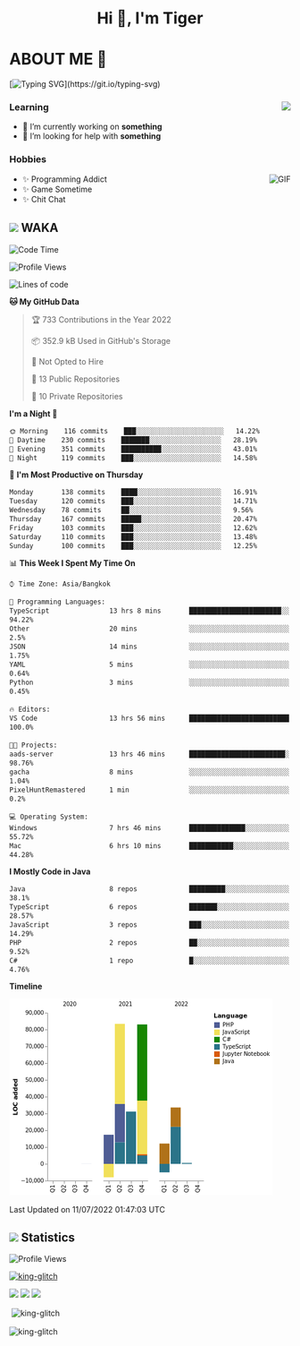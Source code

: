 <h1 align="center">Hi 👋, I'm Tiger</h1>




# ABOUT ME 💬

[![Typing SVG](https://readme-typing-svg.herokuapp.com?color=22F771&vCenter=true&lines=A+perssionate+developer+from+nowhere.)](https://git.io/typing-svg)

<div>
 <img align="right" src="https://spotify-github-profile.vercel.app/api/view?uid=12129734423&cover_image=false&theme=default&bar_color=22d016&bar_color_cover=true" />
 <h3>Learning</h3>
 
 <ul>
  <li>🔭 I’m currently working on <b>something</b></li>
  <li>🤝 I’m looking for help with <b>something</b></li>
 </ul>
 
</div>
<div>
 <h3>Hobbies</h3>
 <img align="right" height="475px"  alt="GIF" src="https://i.pinimg.com/originals/1f/b7/db/1fb7dbee557e5ed509f7517da8a84d58.gif" />
 <ul>
  <li>✨ Programming Addict</li>
  <li>✨ Game Sometime</li>
  <li>✨ Chit Chat</li>
 </ul>
 
</div>



## <img height="40" src="https://raw.githubusercontent.com/innng/innng/master/assets/kyubey.gif"/> WAKA

<!--START_SECTION:waka-->
![Code Time](http://img.shields.io/badge/Code%20Time-0%20secs-blue)

![Profile Views](http://img.shields.io/badge/Profile%20Views-0-blue)

![Lines of code](https://img.shields.io/badge/From%20Hello%20World%20I%27ve%20Written-248%20Thousand%20lines%20of%20code-blue)

**🐱 My GitHub Data** 

> 🏆 733 Contributions in the Year 2022
 > 
> 📦 352.9 kB Used in GitHub's Storage 
 > 
> 🚫 Not Opted to Hire
 > 
> 📜 13 Public Repositories 
 > 
> 🔑 10 Private Repositories  
 > 
**I'm a Night 🦉** 

```text
🌞 Morning    116 commits    ███░░░░░░░░░░░░░░░░░░░░░░   14.22% 
🌆 Daytime    230 commits    ███████░░░░░░░░░░░░░░░░░░   28.19% 
🌃 Evening    351 commits    ██████████░░░░░░░░░░░░░░░   43.01% 
🌙 Night      119 commits    ███░░░░░░░░░░░░░░░░░░░░░░   14.58%

```
📅 **I'm Most Productive on Thursday** 

```text
Monday       138 commits    ████░░░░░░░░░░░░░░░░░░░░░   16.91% 
Tuesday      120 commits    ███░░░░░░░░░░░░░░░░░░░░░░   14.71% 
Wednesday    78 commits     ██░░░░░░░░░░░░░░░░░░░░░░░   9.56% 
Thursday     167 commits    █████░░░░░░░░░░░░░░░░░░░░   20.47% 
Friday       103 commits    ███░░░░░░░░░░░░░░░░░░░░░░   12.62% 
Saturday     110 commits    ███░░░░░░░░░░░░░░░░░░░░░░   13.48% 
Sunday       100 commits    ███░░░░░░░░░░░░░░░░░░░░░░   12.25%

```


📊 **This Week I Spent My Time On** 

```text
⌚︎ Time Zone: Asia/Bangkok

💬 Programming Languages: 
TypeScript               13 hrs 8 mins       ███████████████████████░░   94.22% 
Other                    20 mins             ░░░░░░░░░░░░░░░░░░░░░░░░░   2.5% 
JSON                     14 mins             ░░░░░░░░░░░░░░░░░░░░░░░░░   1.75% 
YAML                     5 mins              ░░░░░░░░░░░░░░░░░░░░░░░░░   0.64% 
Python                   3 mins              ░░░░░░░░░░░░░░░░░░░░░░░░░   0.45%

🔥 Editors: 
VS Code                  13 hrs 56 mins      █████████████████████████   100.0%

🐱‍💻 Projects: 
aads-server              13 hrs 46 mins      ████████████████████████░   98.76% 
gacha                    8 mins              ░░░░░░░░░░░░░░░░░░░░░░░░░   1.04% 
PixelHuntRemastered      1 min               ░░░░░░░░░░░░░░░░░░░░░░░░░   0.2%

💻 Operating System: 
Windows                  7 hrs 46 mins       ██████████████░░░░░░░░░░░   55.72% 
Mac                      6 hrs 10 mins       ███████████░░░░░░░░░░░░░░   44.28%

```

**I Mostly Code in Java** 

```text
Java                     8 repos             █████████░░░░░░░░░░░░░░░░   38.1% 
TypeScript               6 repos             ███████░░░░░░░░░░░░░░░░░░   28.57% 
JavaScript               3 repos             ███░░░░░░░░░░░░░░░░░░░░░░   14.29% 
PHP                      2 repos             ██░░░░░░░░░░░░░░░░░░░░░░░   9.52% 
C#                       1 repo              █░░░░░░░░░░░░░░░░░░░░░░░░   4.76%

```


**Timeline**

![Chart not found](https://raw.githubusercontent.com/king-glitch/king-glitch/main/charts/bar_graph.png) 


 Last Updated on 11/07/2022 01:47:03 UTC
<!--END_SECTION:waka-->
## <img height="40" src="https://raw.githubusercontent.com/innng/innng/master/assets/kyubey.gif"/> Statistics
![Profile Views](https://komarev.com/ghpvc/?username=king-glitch)  

<p align="left"> 
 <a href="https://github.com/ryo-ma/github-profile-trophy">
  <img src="https://github-profile-trophy.vercel.app/?username=king-glitch&theme=dracula" alt="king-glitch" />
 </a> </p>

![](https://github-profile-summary-cards.vercel.app/api/cards/profile-details?username=king-glitch&theme=dracula)
![](https://github-profile-summary-cards.vercel.app/api/cards/stats?username=king-glitch&theme=dracula) 
![](https://github-profile-summary-cards.vercel.app/api/cards/productive-time?username=king-glitch&theme=dracula)


<p>&nbsp;<img align="center" src="https://github-readme-stats.vercel.app/api?username=king-glitch&theme=dracula" alt="king-glitch" /></p>

<p><img align="center" src="https://github-readme-streak-stats.herokuapp.com/?user=king-glitch&theme=dracula" alt="king-glitch" /></p>
